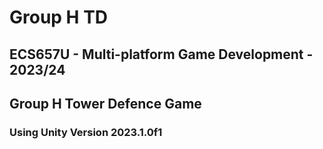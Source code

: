 # Group H TD
## ECS657U - Multi-platform Game Development - 2023/24

## Group H Tower Defence Game

### Using Unity Version 2023.1.0f1


